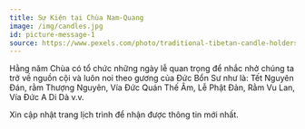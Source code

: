 ```yaml
---
title: Sự Kiện tại Chùa Nam-Quang
image: /img/candles.jpg
id: picture-message-1
source: https://www.pexels.com/photo/traditional-tibetan-candle-holders-placed-on-table-5204642/
---
```


Hằng năm Chùa có tổ chức những ngày lễ quan trọng để nhắc nhở chúng ta trở về nguồn cội và luôn noi theo gương của Đức Bổn Sư như là: Tết Nguyên Đán, rằm Thượng Nguyên, Vía Đức Quán Thế Âm, Lễ Phật Đản, Rằm Vu Lan, Vía Đức A Di Dà v.v.

Xin cập nhật trang lịch trình để nhận được thông tin mới nhất.

